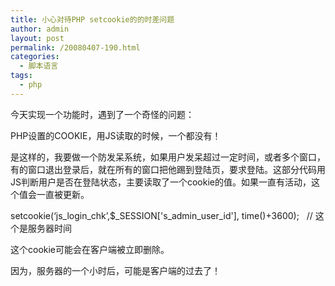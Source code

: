```yaml
---
title: 小心对待PHP setcookie的的时差问题
author: admin
layout: post
permalink: /20080407-190.html
categories:
  - 脚本语言
tags:
  - php
---
```

今天实现一个功能时，遇到了一个奇怪的问题：

PHP设置的COOKIE，用JS读取的时候，一个都没有！

是这样的，我要做一个防发呆系统，如果用户发呆超过一定时间，或者多个窗口，有的窗口退出登录后，就在所有的窗口把他踢到登陆页，要求登陆。这部分代码用JS判断用户是否在登陆状态，主要读取了一个cookie的值。如果一直有活动，这个值会一直被更新。

setcookie(&#8216;js\_login\_chk&#8217;,$\_SESSION['s\_admin\_user\_id'], time()+3600);&nbsp;&nbsp; // 这个是服务器时间

这个cookie可能会在客户端被立即删除。

因为，服务器的一个小时后，可能是客户端的过去了！